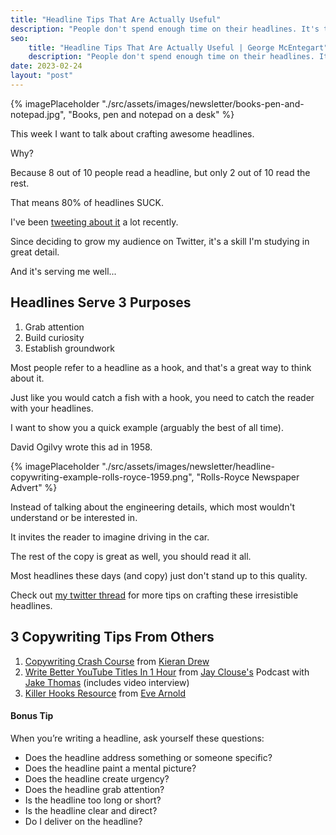 ```yaml
---
title: "Headline Tips That Are Actually Useful"
description: "People don't spend enough time on their headlines. It's the most important part of any copy. Here's why."
seo:
    title: "Headline Tips That Are Actually Useful | George McEntegart"
    description: "People don't spend enough time on their headlines. It's the most important part of any copy. Here's why."
date: 2023-02-24
layout: "post"
---
```


{% imagePlaceholder "./src/assets/images/newsletter/books-pen-and-notepad.jpg", "Books, pen and notepad on a desk" %}

This week I want to talk about crafting awesome headlines.

Why?

Because 8 out of 10 people read a headline, but only 2 out of 10 read the rest.

That means 80% of headlines SUCK.

I've been [tweeting about it](https://twitter.com/geerodge/status/1626839993313288192/) a lot recently.

Since deciding to grow my audience on Twitter, it's a skill I'm studying in great detail.

And it's serving me well...

## Headlines Serve 3 Purposes

1. Grab attention
2. Build curiosity
3. Establish groundwork

Most people refer to a headline as a hook, and that's a great way to think about it.

Just like you would catch a fish with a hook, you need to catch the reader with your headlines.

I want to show you a quick example (arguably the best of all time).

David Ogilvy wrote this ad in 1958.

{% imagePlaceholder "./src/assets/images/newsletter/headline-copywriting-example-rolls-royce-1959.png", "Rolls-Royce Newspaper Advert" %}

Instead of talking about the engineering details, which most wouldn't understand or be interested in.

It invites the reader to imagine driving in the car.

The rest of the copy is great as well, you should read it all.

Most headlines these days (and copy) just don't stand up to this quality.

Check out [my twitter thread](https://twitter.com/geerodge/status/1628803188517224456/) for more tips on crafting these irresistible headlines.

## 3 Copywriting Tips From Others

1. [Copywriting Crash Course](https://kierandrew.ck.page/copy) from [Kieran Drew](https://twitter.com/ItsKieranDrew)
2. [Write Better YouTube Titles In 1 Hour](https://www.creativeelements.fm/jake-thomas/) from [Jay Clouse's](https://twitter.com/jayclouse) Podcast with [Jake Thomas](https://twitter.com/jthomas__) (includes video interview)
3. [Killer Hooks Resource](https://part-timecreatorclub.ck.page/c9efcded55) from [Eve Arnold](https://twitter.com/writes_eve)

#### Bonus Tip

When you’re writing a headline, ask yourself these questions:

- Does the headline address something or someone specific?
- Does the headline paint a mental picture?
- Does the headline create urgency?
- Does the headline grab attention?
- Is the headline too long or short?
- Is the headline clear and direct?
- Do I deliver on the headline?